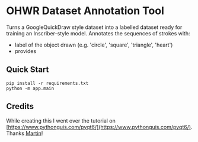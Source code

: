 # OHWR Dataset Annotation Tool

Turns a GoogleQuickDraw style dataset into a labelled dataset ready for training an Inscriber-style model. Annotates the sequences of strokes with:

* label of the object drawn (e.g. 'circle', 'square', 'triangle', 'heart')
* provides

## Quick Start

```
pip install -r requirements.txt
python -m app.main
```

## Credits
While creating this I went over the tutorial on [https://www.pythonguis.com/pyqt6/](https://www.pythonguis.com/pyqt6/). Thanks [Martin](https://www.pythonguis.com/contact/)!
